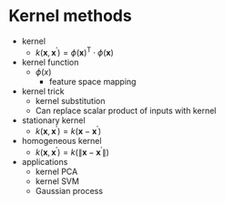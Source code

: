 # Kernel methods

- kernel
  - $k(\mathbf{x}, \mathbf{x}^\prime) = \phi(\mathbf{x})^\mathsf{T}\cdot\phi(\mathbf{x})$
- kernel function
  - $\phi(x)$
    - feature space mapping
- kernel trick
  - kernel substitution
  - Can replace scalar product of inputs with kernel
- stationary kernel
  - $k(\mathbf{x}, \mathbf{x}^\prime) = k(\mathbf{x} - \mathbf{x}^\prime)$
- homogeneous kernel
  - $k(\mathbf{x}, \mathbf{x}^\prime) = k(\lVert \mathbf{x} - \mathbf{x}^\prime \rVert)$
- applications
  - kernel PCA
  - kernel SVM
  - Gaussian process
